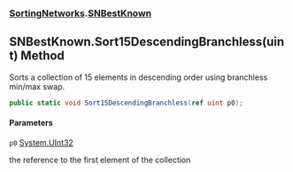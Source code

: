 ### [SortingNetworks](SortingNetworks.md 'SortingNetworks').[SNBestKnown](SortingNetworks.SNBestKnown.md 'SortingNetworks.SNBestKnown')

## SNBestKnown.Sort15DescendingBranchless(uint) Method

Sorts a collection of 15 elements in descending order using branchless min/max swap.

```csharp
public static void Sort15DescendingBranchless(ref uint p0);
```
#### Parameters

<a name='SortingNetworks.SNBestKnown.Sort15DescendingBranchless(uint).p0'></a>

`p0` [System.UInt32](https://docs.microsoft.com/en-us/dotnet/api/System.UInt32 'System.UInt32')

the reference to the first element of the collection